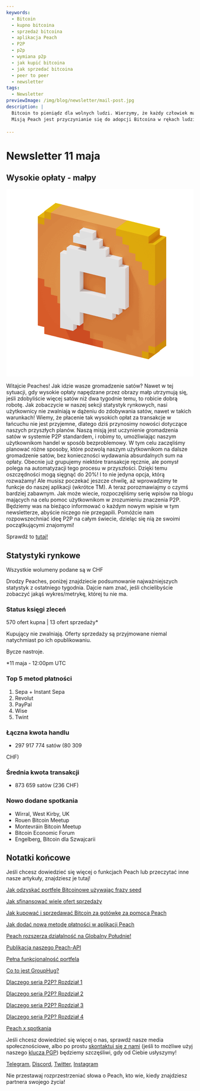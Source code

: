 ```yaml
---
keywords:
  - Bitcoin
  - kupno bitcoina
  - sprzedaż bitcoina
  - aplikacja Peach
  - P2P
  - p2p
  - wymiana p2p
  - jak kupić bitcoina
  - jak sprzedać bitcoina
  - peer to peer
  - newsletter
tags:
  - Newsletter
previewImage: /img/blog/newsletter/mail-post.jpg
description: |
  Bitcoin to pieniądz dla wolnych ludzi. Wierzymy, że każdy człowiek ma prawo wybierać, w jakie pieniądze inwestuje swoje bogactwo, wynik swojej pracy, czasu i energii.
  Misją Peach jest przyczynianie się do adopcji Bitcoina w rękach ludzi.

---
```


# Newsletter 11 maja

## Wysokie opłaty - małpy

![peachy peach bitcoin gif](/img/blog/newsletter/gif-peach.gif)

Witajcie Peaches!
Jak idzie wasze gromadzenie satów? Nawet w tej sytuacji, gdy wysokie opłaty napędzane przez obrazy małp utrzymują się, jeśli zdobyliście więcej satów niż dwa tygodnie temu, to robicie dobrą robotę. Jak zobaczycie w naszej sekcji statystyk rynkowych, nasi użytkownicy nie zwalniają w dążeniu do zdobywania satów, nawet w takich warunkach!
Wiemy, że płacenie tak wysokich opłat za transakcje w łańcuchu nie jest przyjemne, dlatego dziś przynosimy nowości dotyczące naszych przyszłych planów.
Naszą misją jest uczynienie gromadzenia satów w systemie P2P standardem, i robimy to, umożliwiając naszym użytkownikom handel w sposób bezproblemowy.
W tym celu zaczęliśmy planować różne sposoby, które pozwolą naszym użytkownikom na dalsze gromadzenie satów, bez konieczności wydawania absurdalnych sum na opłaty.
Obecnie już grupujemy niektóre transakcje ręcznie, ale pomysł polega na automatyzacji tego procesu w przyszłości. Dzięki temu oszczędności mogą sięgnąć do 20%!
I to nie jedyna opcja, którą rozważamy! Ale musisz poczekać jeszcze chwilę, aż wprowadzimy te funkcje do naszej aplikacji (wkrótce TM).
A teraz porozmawiajmy o czymś bardziej zabawnym. Jak może wiecie, rozpoczęliśmy serię wpisów na blogu mających na celu pomoc użytkownikom w zrozumieniu znaczenia P2P. Będziemy was na bieżąco informować o każdym nowym wpisie w tym newsletterze, abyście niczego nie przegapili.
Pomóżcie nam rozpowszechniać ideę P2P na całym świecie, dzieląc się nią ze swoimi początkującymi znajomymi!

Sprawdź to [tutaj!](https://peachbitcoin.com/pl/blog/why-p2p-chapter-1/)

## Statystyki rynkowe

Wszystkie wolumeny podane są w CHF

Drodzy Peaches, poniżej znajdziecie podsumowanie najważniejszych statystyk z ostatniego tygodnia. Dajcie nam znać, jeśli chcielibyście zobaczyć jakąś wykres/metrykę, której tu nie ma.

### Status księgi zleceń

570 ofert kupna | 13 ofert sprzedaży\*

Kupujący nie zwalniają.
Oferty sprzedaży są przyjmowane niemal natychmiast po ich opublikowaniu.

Bycze nastroje.

\*11 maja - 12:00pm UTC

### Top 5 metod płatności

1. Sepa + Instant Sepa
2. Revolut
3. PayPal
4. Wise
5. Twint

### Łączna kwota handlu

- 297 917 774 satów (80 309

 CHF)

### Średnia kwota transakcji

- 873 659 satów (236 CHF)

### Nowo dodane spotkania

- Wirral, West Kirby, UK
- Rouen Bitcoin Meetup
- Montevráin Bitcoin Meetup
- Bitcoin Economic Forum
- Engelberg, Bitcoin dla Szwajcarii

## Notatki końcowe

Jeśli chcesz dowiedzieć się więcej o funkcjach Peach lub przeczytać inne nasze artykuły, znajdziesz je tutaj!

[Jak odzyskać portfele Bitcoinowe używając frazy seed](https://peachbitcoin.com/pl/blog/how-to-restore-peach-wallet/)

[Jak sfinansować wiele ofert sprzedaży](https://peachbitcoin.com/pl/blog/funding-multiple-sell-offers/)

[Jak kupować i sprzedawać Bitcoin za gotówkę za pomocą Peach](https://peachbitcoin.com/pl/blog/how-to-buy-and-sell-bitcoin-with-cash-using-peach/)

[Jak dodać nową metodę płatności w aplikacji Peach](https://peachbitcoin.com/pl/blog/how-to-add-a-payment-method/)

[Peach rozszerza działalność na Globalny Południe!](https://peachbitcoin.com/pl/blog/peach-expands-to-the-global-south/)

[Publikacja naszego Peach-API](https://peachbitcoin.com/pl/blog/making-our-peach-api-public/)

[Pełna funkcjonalność portfela](https://peachbitcoin.com/pl/blog/full-wallet-functionality/)

[Co to jest GroupHug?](https://peachbitcoin.com/pl/blog/group-hug/)

[Dlaczego seria P2P? Rozdział 1](https://peachbitcoin.com/pl/blog/why-p2p-chapter-1/)

[Dlaczego seria P2P? Rozdział 2](https://peachbitcoin.com/pl/blog/why-p2p-chapter-2/)

[Dlaczego seria P2P? Rozdział 3](https://peachbitcoin.com/pl/blog/why-p2p-chapter-3-circular-economies/)

[Dlaczego seria P2P? Rozdział 4](https://peachbitcoin.com/pl/blog/why-p2p-chapter-4-chains-of-trust/)

[Peach x spotkania](https://peachbitcoin.com/pl/blog/peach-for-meetups/)

Jeśli chcesz dowiedzieć się więcej o nas, sprawdź nasze media społecznościowe, albo po prostu [skontaktuj się z nami](mailto:hello@peachbitcoin.com) (jeśli to możliwe użyj naszego [klucza PGP](https://keys.openpgp.org/vks/v1/by-fingerprint/48339A19645E2E53488E0E5479E1B270FACD1BD2)) będziemy szczęśliwi, gdy od Ciebie usłyszymy!

[Telegram](https://t.me/+GkOW1J-ixBBkZWRk), [Discord](https://discord.gg/ypeHz3SW54), [Twitter](https://twitter.com/peachbitcoin), [Instagram](https://instagram.com/peachbitcoin)

Nie przestawaj rozprzestrzeniać słowa o Peach, kto wie, kiedy znajdziesz partnera swojego życia!


